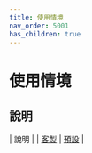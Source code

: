 ```yaml
---
title: 使用情境
nav_order: 5001
has_children: true
---
```


# 使用情境

## 說明

| 說明 |
| [客製](https://samwhelp.github.io/note-about-xfce/read/scenario/main.html)
| [預設](https://samwhelp.github.io/note-about-xfce/read/scenario/default.html) |
